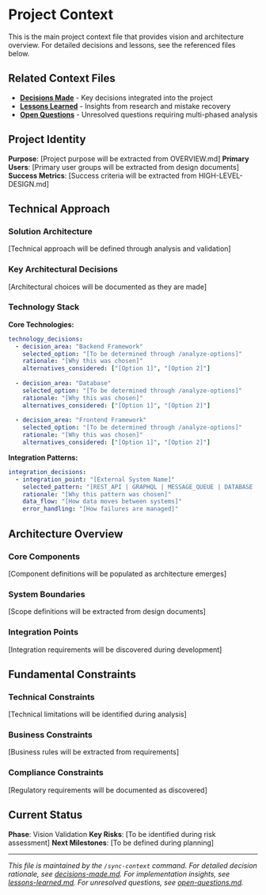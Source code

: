# Project Context

This is the main project context file that provides vision and architecture overview. For detailed decisions and lessons, see the referenced files below.

## Related Context Files

- **[Decisions Made](./project/decisions-made.md)** - Key decisions integrated into the project
- **[Lessons Learned](./project/lessons-learned.md)** - Insights from research and mistake recovery
- **[Open Questions](./project/open-questions.md)** - Unresolved questions requiring multi-phased analysis

## Project Identity

**Purpose**: [Project purpose will be extracted from OVERVIEW.md]
**Primary Users**: [Primary user groups will be extracted from design documents]
**Success Metrics**: [Success criteria will be extracted from HIGH-LEVEL-DESIGN.md]

## Technical Approach

### Solution Architecture
[Technical approach will be defined through analysis and validation]

### Key Architectural Decisions
[Architectural choices will be documented as they are made]

### Technology Stack

**Core Technologies:**
```yaml
technology_decisions:
  - decision_area: "Backend Framework"
    selected_option: "[To be determined through /analyze-options]"
    rationale: "[Why this was chosen]"
    alternatives_considered: ["[Option 1]", "[Option 2]"]
    
  - decision_area: "Database"
    selected_option: "[To be determined through /analyze-options]"
    rationale: "[Why this was chosen]"
    alternatives_considered: ["[Option 1]", "[Option 2]"]
    
  - decision_area: "Frontend Framework"
    selected_option: "[To be determined through /analyze-options]"
    rationale: "[Why this was chosen]"
    alternatives_considered: ["[Option 1]", "[Option 2]"]
```

**Integration Patterns:**
```yaml
integration_decisions:
  - integration_point: "[External System Name]"
    selected_pattern: "[REST_API | GRAPHQL | MESSAGE_QUEUE | DATABASE | FILE_SYNC]"
    rationale: "[Why this pattern was chosen]"
    data_flow: "[How data moves between systems]"
    error_handling: "[How failures are managed]"
```

## Architecture Overview

### Core Components
[Component definitions will be populated as architecture emerges]

### System Boundaries
[Scope definitions will be extracted from design documents]

### Integration Points
[Integration requirements will be discovered during development]

## Fundamental Constraints

### Technical Constraints
[Technical limitations will be identified during analysis]

### Business Constraints
[Business rules will be extracted from requirements]

### Compliance Constraints
[Regulatory requirements will be documented as discovered]

## Current Status

**Phase**: Vision Validation
**Key Risks**: [To be identified during risk assessment]
**Next Milestones**: [To be defined during planning]

---

*This file is maintained by the `/sync-context` command. For detailed decision rationale, see [decisions-made.md](./project/decisions-made.md). For implementation insights, see [lessons-learned.md](./project/lessons-learned.md). For unresolved questions, see [open-questions.md](./project/open-questions.md).*